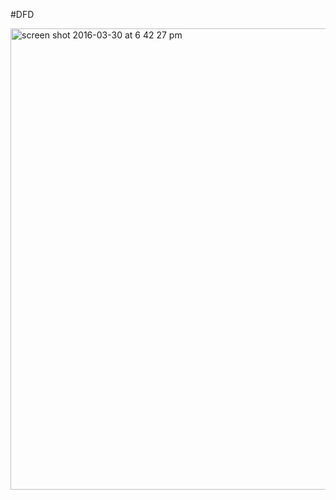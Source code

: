 #DFD

<img width="738" alt="screen shot 2016-03-30 at 6 42 27 pm" src="https://cloud.githubusercontent.com/assets/17163721/14161173/478e7232-f6a7-11e5-8fa8-41d992503eea.png">
